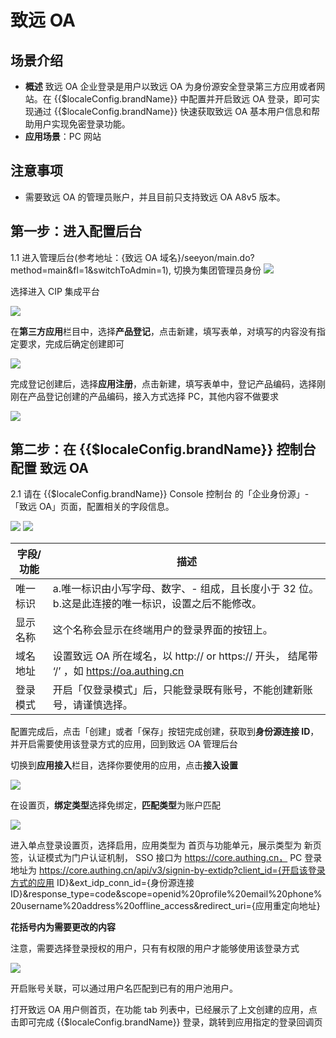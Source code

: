 # 致远 OA

<LastUpdated/>

## 场景介绍

- **概述** 致远 OA 企业登录是用户以致远 OA 为身份源安全登录第三方应用或者网站。在 {{$localeConfig.brandName}} 中配置并开启致远 OA 登录，即可实现通过 {{$localeConfig.brandName}} 快速获取致远 OA 基本用户信息和帮助用户实现免密登录功能。
- **应用场景**：PC 网站

## 注意事项

- 需要致远 OA 的管理员账户，并且目前只支持致远 OA A8v5 版本。

## 第一步：进入配置后台

1.1 进入管理后台(参考地址：{致远 OA 域名}/seeyon/main.do?method=main&fl=1&switchToAdmin=1), 切换为集团管理员身份
<img src="./images/sysadmin.png" >

选择进入 CIP 集成平台

<img src="./images/cip.png" >

在**第三方应用**栏目中，选择**产品登记**，点击新建，填写表单，对填写的内容没有指定要求，完成后确定创建即可

<img src="./images/register.png" >

完成登记创建后，选择**应用注册**，点击新建，填写表单中，登记产品编码，选择刚刚在产品登记创建的产品编码，接入方式选择 PC，其他内容不做要求

<img src="./images/addapp.png" >

## 第二步：在 {{$localeConfig.brandName}} 控制台配置 致远 OA

2.1 请在 {{$localeConfig.brandName}} Console 控制台 的「企业身份源」-「致远 OA」页面，配置相关的字段信息。

<img src="./images/choseIdp.png" >

<img src="./images/idp.png" >

| 字段/功能 | 描述                                                                                             |
| --------- | ------------------------------------------------------------------------------------------------ |
| 唯一标识  | a.唯一标识由小写字母、数字、- 组成，且长度小于 32 位。b.这是此连接的唯一标识，设置之后不能修改。 |
| 显示名称  | 这个名称会显示在终端用户的登录界面的按钮上。                                                     |
| 域名地址  | 设置致远 OA 所在域名，以 http:// or https:// 开头， 结尾带 ‘/’ ，如 https://oa.authing.cn        |
| 登录模式  | 开启「仅登录模式」后，只能登录既有账号，不能创建新账号，请谨慎选择。                             |

配置完成后，点击「创建」或者「保存」按钮完成创建，获取到**身份源连接 ID**，并开启需要使用该登录方式的应用，回到致远 OA 管理后台

切换到**应用接入**栏目，选择你要使用的应用，点击**接入设置**

<img src="./images/setApp.png" >

在设置页，**绑定类型**选择免绑定，**匹配类型**为账户匹配

<img src="./images/setsso.png" >

进入单点登录设置页，选择启用，应用类型为 首页与功能单元，展示类型为 新页签，认证模式为门户认证机制， SSO 接口为 https://core.authing.cn，
PC 登录地址为 https://core.authing.cn/api/v3/signin-by-extidp?client_id={开启该登录方式的应用 ID}&ext_idp_conn_id={身份源连接 ID}&response_type=code&scope=openid%20profile%20email%20phone%20username%20address%20offline_access&redirect_uri={应用重定向地址}

**花括号内为需要更改的内容**

注意，需要选择登录授权的用户，只有有权限的用户才能够使用该登录方式

<img src="./images/final.png" >

开启账号关联，可以通过用户名匹配到已有的用户池用户。

打开致远 OA 用户侧首页，在功能 tab 列表中，已经展示了上文创建的应用，点击即可完成 {{$localeConfig.brandName}} 登录，跳转到应用指定的登录回调页
